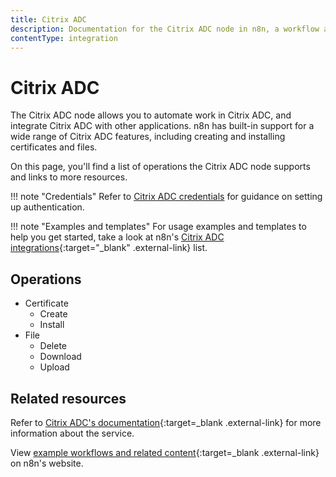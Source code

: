 ```yaml
---
title: Citrix ADC
description: Documentation for the Citrix ADC node in n8n, a workflow automation platform. Includes details of operations and configuration, and links to examples and credentials information.
contentType: integration
---
```


# Citrix ADC

The Citrix ADC node allows you to automate work in Citrix ADC, and integrate Citrix ADC with other applications. n8n has built-in support for a wide range of Citrix ADC features, including creating and installing certificates and files.

On this page, you'll find a list of operations the Citrix ADC node supports and links to more resources.

!!! note "Credentials"
    Refer to [Citrix ADC credentials](/integrations/builtin/credentials/citrixadc/) for guidance on setting up authentication. 

!!! note "Examples and templates"
    For usage examples and templates to help you get started, take a look at n8n's [Citrix ADC integrations](https://n8n.io/integrations/citrix-adc/){:target="_blank" .external-link} list.


## Operations

* Certificate
	* Create
	* Install
* File
	* Delete
	* Download
	* Upload

## Related resources

Refer to [Citrix ADC's documentation](https://docs.citrix.com/en-us/citrix-adc/current-release/){:target=_blank .external-link} for more information about the service.

View [example workflows and related content](https://n8n.io/integrations/citrix-adc/){:target=_blank .external-link} on n8n's website.


